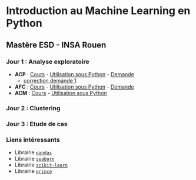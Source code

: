 # Introduction au Machine Learning en Python

## Mastère ESD - INSA Rouen

### Jour 1 : Analyse exploratoire

- **ACP** : [Cours](acp-cours.html) - [Utilisation sous Python](acp-python.slides.html) - [Demande](acp-demande.html)
	- [correction demande 1](acp-demande1.html)
- **AFC** : [Cours](afc-cours.html) - [Utilisation sous Python](afc-python.slides.html) - [Demande](afc-demande.html)
- **ACM** : [Cours](acm-cours.html) - [Utilisation sous Python](acm-python.slides.html)

### Jour 2 : Clustering


### Jour 3 : Etude de cas


### Liens intéressants 

- Librairie [`pandas`](https://pandas.pydata.org/)
- Librairie [`seaborn`](https://seaborn.pydata.org/)
- Librairie [`scikit-learn`](https://scikit-learn.org/) 
- Librairie [`prince`](https://github.com/MaxHalford/prince)



<!--
- Courte intro au Machine Learning

- Jour 2 : Réduction de dimensions
    - Cours
    - TP

- Jour 1 : Clustering
    - Cours
    - TP
- Jour 3 : Etude de cas
    - Pendigits (?)
    - TP à rendre sur ??
-->
    
<!--
Pour création slide jupyter : cf https://medium.com/@mjspeck/presenting-code-using-jupyter-notebook-slides-a8a3c3b59d67
jupyter nbconvert fichier.ipynb --to slides --post serve
-->
